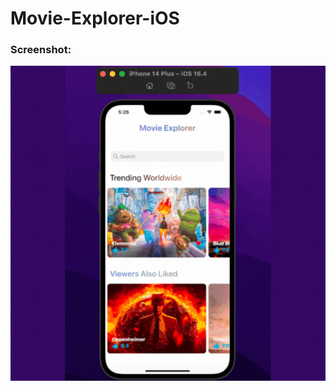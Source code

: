 # Movie-Explorer-iOS

### Screenshot:

![iOS app by Farial Mahmod](https://github.com/Farial-mahmod/Movie-Explorer-iOS/blob/main/Assets.xcassets/movie-ios.gif)
